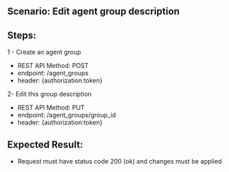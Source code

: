 ## Scenario: Edit agent group description 
## Steps:
1 - Create an agent group

- REST API Method: POST
- endpoint: /agent_groups
- header: {authorization:token}

2- Edit this group description

- REST API Method: PUT
- endpoint: /agent_groups/group_id
- header: {authorization:token}


## Expected Result:
- Request must have status code 200 (ok) and changes must be applied
